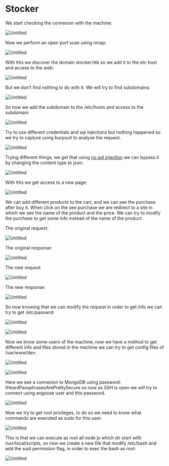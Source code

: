 # Stocker

We start checking the connexion with the machine:

![Untitled](Stocker_imgs/Untitled.png)

Now we perform an open port scan using nmap:

![Untitled](Stocker_imgs/Untitled%201.png)

With this we discover the domain stocker.htb so we add it to the etc host and access to the web:

![Untitled](Stocker_imgs/Untitled%202.png)

But we don’t find nothing to do with it. We will try to find subdomains:

![Untitled](Stocker_imgs/Untitled%203.png)

So now we add the subdomain to the /etc/hosts and access to the subdomain

![Untitled](Stocker_imgs/Untitled%204.png)

Try to use different credentials and sql injections but nothing happened so we try to capture using burpsuit to analyse the request.

![Untitled](Stocker_imgs/Untitled%205.png)

Trying different things, we get that using [no sql injection](https://book.hacktricks.xyz/pentesting-web/nosql-injection#basic-authentication-bypass) we can bypass it by changing the content type to json:

![Untitled](Stocker_imgs/Untitled%206.png)

With this we get access to a new page:

![Untitled](Stocker_imgs/Untitled%207.png)

We can add different products to the cart, and we can see the purchase after buy it. When click on the see purchase we are redirect to a site in which we see the name of the product and the price. We can try to modify the purchase to get some info instead of the name of the product.

The original request:

![Untitled](Stocker_imgs/Untitled%208.png)

The original response:

![Untitled](Stocker_imgs/Untitled%209.png)

The new request

![Untitled](Stocker_imgs/Untitled%2010.png)

The new response:

![Untitled](Stocker_imgs/Untitled%2011.png)

So now knowing that we can modify the request in order to get info we can try to get /etc/passwrd:

![Untitled](Stocker_imgs/Untitled%2012.png)

![Untitled](Stocker_imgs/Untitled%2013.png)

Now we know some users of the machine, now we have a method to get different info and files stored in the machine we can try to get config files of /var/www/dev:

![Untitled](Stocker_imgs/Untitled%2014.png)

![Untitled](Stocker_imgs/Untitled%2015.png)

Here we see a connexion to MongoDB using password: IHeardPassphrasesArePrettySecure so now as SSH is open we will try to connect using angoose user and this password.

![Untitled](Stocker_imgs/Untitled%2016.png)

Now we try to get root privileges, to do so we need to know what commands are executed as sudo for this user:

![Untitled](Stocker_imgs/Untitled%2017.png)

This is that we can execute as root all node js which dir start with /usr/local/scripts, so now we create a new file that modify /etc/bash and add the suid permission flag, in order to exec the bash as root:

![Untitled](Stocker_imgs/Untitled%2018.png)